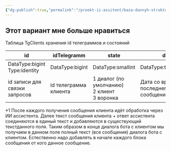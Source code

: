 ```yaml
---
{"dg-publish":true,"permalink":"/proekt-ii-assitent/baza-dannyh-struktura/variant2-bazy-dannyh/","tags":["бд","бот","ии","ии-ассистенты","бот-продавец","bd","иипроект","чат-боты"]}
---
```


## Этот вариант мне больше нравиться

Таблица TgClients хранения id телеграммов и состояний

| id                               | idTelegramm           | state                                            | dt                                    | dialog                |
| -------------------------------- | --------------------- | ------------------------------------------------ | ------------------------------------- | --------------------- |
| DataType:bigint<br>Type:identity | DataType:bigint       | DataType:smallint                                | DataType:timestamp                    | DataType:text         |
| id записи для связки запросов    | id телеграмма клиента | 1 диалог (по умолчанию)<br>2 клиент<br>3 воронка | Дата со временем последнего сообщения | Текст всего диалога*1 |

\*1 После каждого получения сообщения клиента идёт обработка через ИИ ассистента. Далее текст сообщения клиента  + ответ ассистента соединяются в единый текст и добавляются в существующий текстданного поля. Таким образом в конце диалога бота с клиентом мы получаем в данном поле полный текст (все сообщения) диалога бота с клиентом. Естественно надо добавлять в начале каждого блока сообщения от кого данное сообщение. 